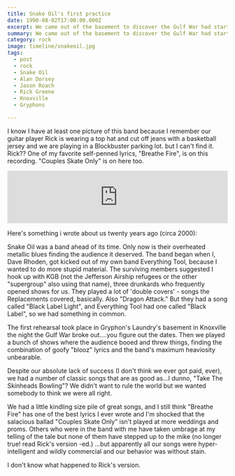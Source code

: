 ```yaml
---
title: Snake Oil's first practice
date: 1990-08-02T17:00:00.000Z
excerpt: We came out of the basement to discover the Gulf War had started.
summary: We came out of the basement to discover the Gulf War had started.
category: rock
image: timeline/snakeoil.jpg
tags:
  - post
  - rock
  - Snake Oil
  - Alan Dorsey
  - Jason Roach
  - Rick Greene
  - Knoxville
  - Gryphons

---
```


I know I have at least one picture of this band because I remember our guitar player Rick is wearing a top hat and cut off jeans with a basketball jersey and we are playing in a Blockbuster parking lot. but I can't find it. Rick??
One of my favorite self-penned lyrics, "Breathe Fire", is on this recording. "Couples Skate Only" is on here too.

<iframe style="border: 0; width: 100%; height: 120px;" src="https://bandcamp.com/EmbeddedPlayer/album=2260301877/size=large/bgcol=ffffff/linkcol=0687f5/tracklist=false/artwork=small/transparent=true/" seamless><a href="http://snakeoilknoxville.bandcamp.com/album/snake-oil">Snake Oil by Snake Oil</a></iframe>

Here's something i wrote about us twenty years ago (circa 2000):

Snake Oil was a band ahead of its time. Only now is their overheated metallic blues finding the audience it deserved.
The band began when I, Dave Rhoden, got kicked out of my own band Everything Tool, because I wanted to do more stupid material. The surviving members suggested I hook up with KGB (not the Jefferson Airship refugees or the other "supergroup" also using that name), three drunkards who frequently opened shows for us. They played a lot of 'double covers' - songs the Replacements covered, basically. Also "Dragon Attack." But they had a song called "Black Label Light", and Everything Tool had one called "Black Label", so we had something in common.

The first rehearsal took place in Gryphon's Laundry's basement in Knoxville the night the Gulf War broke out....you figure out the dates. Then we played a bunch of shows where the audience booed and threw things, finding the combination of goofy "blooz" lyrics and the band's maximum heaviosity unbearable.

Despite our absolute lack of success (I don't think we ever got paid, ever), we had a number of classic songs that are as good as...I dunno, "Take The Skinheads Bowling"? We didn't want to rule the world but we wanted somebody to think we were all right.

We had a little kindling size pile of great songs, and I still think "Breathe Fire" has one of the best lyrics I ever wrote and I'm shocked that the salacious ballad "Couples Skate Only" isn't played at more weddings and proms.
Others who were in the band with me have taken umbrage at my telling of the tale but none of them have stepped up to the mike (no longer true! read Rick's version -ed.) ...but apparently all our songs were hyper-intelligent and wildly commercial and our behavior was without stain.

I don't know what happened to Rick's version.